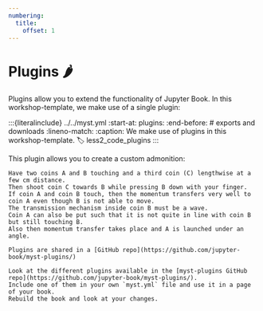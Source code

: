 ```yaml
---
numbering:
  title:
    offset: 1
---
```


# Plugins 🌶

Plugins allow you to extend the functionality of Jupyter Book. 
In this workshop-template, we make use of a single plugin:

:::{literalinclude} ../../myst.yml
:start-at: plugins:
:end-before: # exports and downloads
:lineno-match:
:caption: We make use of plugins in this workshop-template.
:label: less2_code_plugins
:::

This plugin allows you to create a custom admonition:

```{experiment} Let's do a fun physics experiment!
Have two coins A and B touching and a third coin (C) lengthwise at a few cm distance.
Then shoot coin C towards B while pressing B down with your finger.
If coin A and coin B touch, then the momentum transfers very well to coin A even though B is not able to move.
The transmission mechanism inside coin B must be a wave.
Coin A can also be put such that it is not quite in line with coin B but still touching B.
Also then momentum transfer takes place and A is launched under an angle.
```

```{tip} 
Plugins are shared in a [GitHub repo](https://github.com/jupyter-book/myst-plugins/)
```

```{exercise} Include a plugin
Look at the different plugins available in the [myst-plugins GitHub repo](https://github.com/jupyter-book/myst-plugins/). 
Include one of them in your own `myst.yml` file and use it in a page of your book.
Rebuild the book and look at your changes.
```
